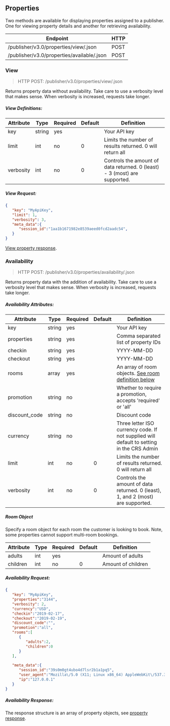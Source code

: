 ## Properties

Two methods are available for displaying properties assigned to a publisher. One for 
viewing property details and another for retrieving availability.

| Endpoint | HTTP |
| ------------- | ------------- |
| /publisher/v3.0/properties/view/.json  | POST  |
| /publisher/v3.0/properties/available/.json  | POST  |

### View

> HTTP POST: /publisher/v3.0/properties/view/.json

Returns property data without availability. Take care to use a verbosity level that makes 
sense. When verbosity is increased, requests take longer.

##### View Definitions:

| Attribute | Type | Required | Default | Definition |
| ------------- | ------------- | ------------- | ------------- | ------------- |
| key  | string | yes |  | Your API key  |
| limit  | int | no | 0 | Limits the number of results returned. 0 will return all  |
| verbosity | int | no  | 0 | Controls the amount of data returned. 0 (least) - 3 (most) are supported.  |

##### View Request:

```json
{
   "key": "MyApiKey",
   "limit": 1,
   "verbosity": 3,
   "meta_data":{
      "session_id":"1aa1b1671982e8539aeed0fcd2aadc54",
   }
}
```

[View property response](samples/property/property-view-verbosity-3.json).

### Availability

> HTTP POST: /publisher/v3.0/properties/availability/.json

Returns property data with the addition of availability. Take care to use a verbosity level 
that makes sense. When verbosity is increased, requests take longer.

##### Availability Attributes:

| Attribute | Type | Required | Default | Definition |
| ------------- | ------------- | ------------- | ------------- | ------------- |
| key  | string | yes |  | Your API key  |
| properties  | string | yes |  | Comma separated list of property IDs  |
| checkin  | string | yes |  | YYYY-MM-DD  |
| checkout  | string | yes |  | YYYY-MM-DD  |
| rooms  | array | yes |  | An array of room objects. [See room definition below](#room-definition)  |
| promotion | string | no |  | Whether to require a promotion, accepts 'required' or 'all' |
| discount_code | string | no |  | Discount code |
| currency  | string | no |  |  Three letter ISO currency code. If not supplied will default to setting in the CRS Admin |
| limit  | int | no | 0 | Limits the number of results returned. 0 will return all  |
| verbosity | int | no  | 0 | Controls the amount of data returned. 0 (least), 1, and 2 (most) are supported.  |

##### Room Object

Specify a room object for each room the customer is looking to book. Note, some properties 
cannot support multi-room bookings.

| Attribute | Type | Required | Default | Definition |
| ------------- | ------------- | ------------- | ------------- | ------------- |
| adults  | int | yes |  | Amount of adults  |
| children  | int | no | 0 | Amount of children  |


##### Availability Request:

```json
{
   "key": "MyApiKey",
   "properties":"3144",
   "verbosity": 2,
   "currency":"USD",
   "checkin":"2019-02-17",
   "checkout":"2019-02-19",
   "discount_code":"",
   "promotion":"all",
   "rooms":[
      {
         "adults":2,
         "children":0
      }
   ],
   
   "meta_data":{
      "session_id":"39s0m0gt4ubo4d7lsr2b1a1pq5",
      "user_agent":"Mozilla\/5.0 (X11; Linux x86_64) AppleWebKit\/537.36 (KHTML, like Gecko) Chrome\/68.0.3440.106 Safari\/537.36",
      "ip":"127.0.0.1"
   }
}
```

##### Availability Response:

The response structure is an array of property objects, 
see [property response](samples/property/property-available-verbosity-3.json).
